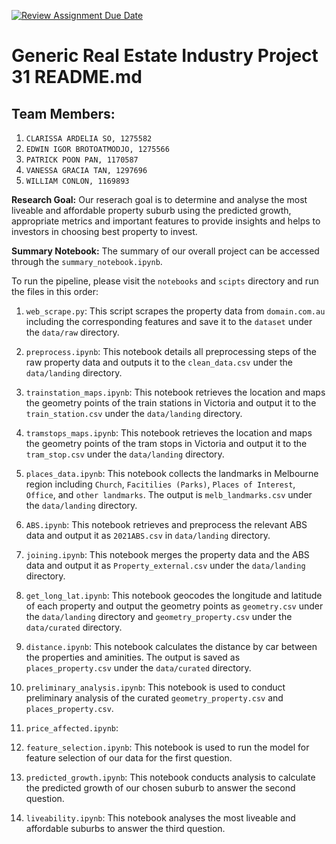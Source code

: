 [![Review Assignment Due Date](https://classroom.github.com/assets/deadline-readme-button-24ddc0f5d75046c5622901739e7c5dd533143b0c8e959d652212380cedb1ea36.svg)](https://classroom.github.com/a/SGWUF1eE)
# Generic Real Estate Industry Project 31 README.md

## Team Members: 
1. `CLARISSA ARDELIA SO, 1275582`
2. `EDWIN IGOR BROTOATMODJO, 1275566`
3. `PATRICK POON PAN, 1170587`
4. `VANESSA GRACIA TAN, 1297696`
5. `WILLIAM CONLON, 1169893`


**Research Goal:** Our reserach goal is to determine and analyse the most liveable and affordable property suburb using the predicted growth, appropriate metrics and important features to provide insights and helps to investors in choosing best property to invest. 

**Summary Notebook:** The summary of our overall project can be accessed through the `summary_notebook.ipynb`. 

To run the pipeline, please visit the `notebooks` and `scipts` directory and run the files in this order:

1. `web_scrape.py`: This script scrapes the property data from `domain.com.au` including the corresponding features and save it to the `dataset` under the `data/raw` directory.

2. `preprocess.ipynb`: This notebook details all preprocessing steps of the raw property data and outputs it to the `clean_data.csv` under the `data/landing` directory.

3. `trainstation_maps.ipynb`: This notebook retrieves the location and maps the geometry points of the train stations in Victoria and output it to the `train_station.csv` under the `data/landing` directory.

4. `tramstops_maps.ipynb`: This notebook retrieves the location and maps the geometry points of the tram stops in Victoria and output it to the `tram_stop.csv` under the `data/landing` directory.

5. `places_data.ipynb`: This notebook collects the landmarks in Melbourne region including `Church`, `Facitilies (Parks)`, `Places of Interest`, `Office`, and `other landmarks`. The output is `melb_landmarks.csv` under the `data/landing` directory.

6. `ABS.ipynb`: This notebook retrieves and preprocess the relevant ABS data and output it as `2021ABS.csv` in `data/landing` directory.

7. `joining.ipynb`: This notebook merges the property data and the ABS data and output it as `Property_external.csv` under the `data/landing` directory.

8. `get_long_lat.ipynb`: This notebook geocodes the longitude and latitude of each property and output the geometry points as `geometry.csv` under the `data/landing` directory and `geometry_property.csv` under the `data/curated` directory.

9. `distance.ipynb`: This notebook calculates the distance by car between the properties and aminities. The output is saved as `places_property.csv` under the `data/curated` directory.

10. `preliminary_analysis.ipynb`: This notebook is used to conduct preliminary analysis of the curated `geometry_property.csv` and `places_property.csv`.

11. `price_affected.ipynb`: 

12. `feature_selection.ipynb`: This notebook is used to run the model for feature selection of our data for the first question. 

13. `predicted_growth.ipynb`: This notebook conducts analysis to calculate the predicted growth of our chosen suburb to answer the second question.

14. `liveability.ipynb`: This notebook analyses the most liveable and affordable suburbs to answer the third question. 